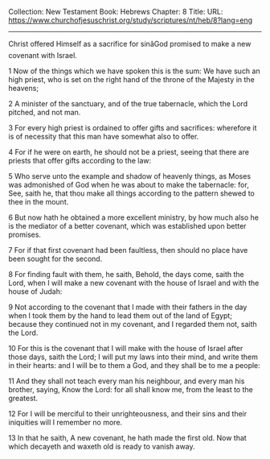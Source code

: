 Collection: New Testament
Book: Hebrews
Chapter: 8
Title: 
URL: https://www.churchofjesuschrist.org/study/scriptures/nt/heb/8?lang=eng

---

Christ offered Himself as a sacrifice for sinâGod promised to make a new covenant with Israel.

1 Now of the things which we have spoken this is the sum: We have such an high priest, who is set on the right hand of the throne of the Majesty in the heavens;

2 A minister of the sanctuary, and of the true tabernacle, which the Lord pitched, and not man.

3 For every high priest is ordained to offer gifts and sacrifices: wherefore it is of necessity that this man have somewhat also to offer.

4 For if he were on earth, he should not be a priest, seeing that there are priests that offer gifts according to the law:

5 Who serve unto the example and shadow of heavenly things, as Moses was admonished of God when he was about to make the tabernacle: for, See, saith he, that thou make all things according to the pattern shewed to thee in the mount.

6 But now hath he obtained a more excellent ministry, by how much also he is the mediator of a better covenant, which was established upon better promises.

7 For if that first covenant had been faultless, then should no place have been sought for the second.

8 For finding fault with them, he saith, Behold, the days come, saith the Lord, when I will make a new covenant with the house of Israel and with the house of Judah:

9 Not according to the covenant that I made with their fathers in the day when I took them by the hand to lead them out of the land of Egypt; because they continued not in my covenant, and I regarded them not, saith the Lord.

10 For this is the covenant that I will make with the house of Israel after those days, saith the Lord; I will put my laws into their mind, and write them in their hearts: and I will be to them a God, and they shall be to me a people:

11 And they shall not teach every man his neighbour, and every man his brother, saying, Know the Lord: for all shall know me, from the least to the greatest.

12 For I will be merciful to their unrighteousness, and their sins and their iniquities will I remember no more.

13 In that he saith, A new covenant, he hath made the first old. Now that which decayeth and waxeth old is ready to vanish away.
